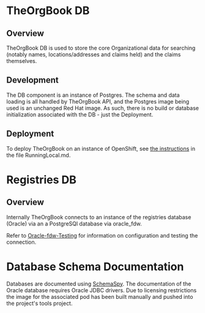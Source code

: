 # TheOrgBook DB

## Overview

TheOrgBook DB is used to store the core Organizational data for searching (notably names, locations/addresses and claims held) and the claims themselves.

## Development

The DB component is an instance of Postgres. The schema and data loading is all handled by TheOrgBook API, and the Postgres image being used is an unchanged Red Hat image. As such, there is no build or database initialization associated with the DB - just the Deployment.

## Deployment

To deploy TheOrgBook on an instance of OpenShift, see [the instructions](../RunningLocal.md) in the file RunningLocal.md.

# Registries DB

## Overview

Internally TheOrgBook connects to an instance of the registries database (Oracle) via an a PostgreSQl database via oracle_fdw.

Refer to [Oracle-fdw-Testing](Oracle-fdw-Testing.md) for information on configuration and testing the connection.

# Database Schema Documentation

Databases are documented using [SchemaSpy](https://github.com/bcgov/SchemaSpy).  The documentation of the Oracle database requires Oracle JDBC drivers.  Due to licensing restrictions the image for the associated pod has been built manually and pushed into the project's tools project.